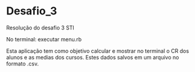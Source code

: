 # Desafio_3
Resolução do desafio 3 STI

No terminal:  executar menu.rb

Esta aplicação tem como objetivo calcular e mostrar no terminal o CR dos alunos e as medias dos cursos.
Estes dados salvos em um arquivo no formato .csv.
